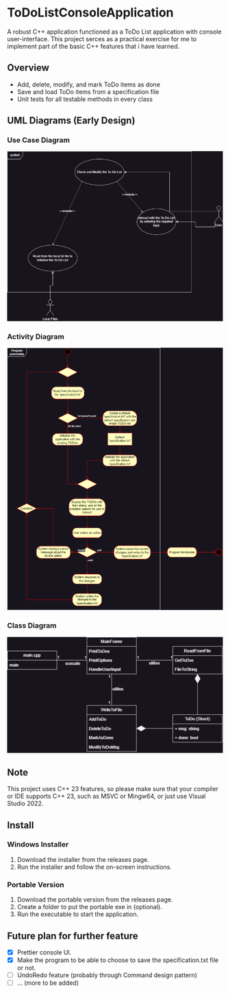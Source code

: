# ToDoListConsoleApplication
A robust C++ application functioned as a ToDo List application with console user-interface. This project serces as a practical exercise for me to implement part of the basic C++ features that i have learned.

## Overview
- Add, delete, modify, and mark ToDo items as done
- Save and load ToDo items from a specification file
- Unit tests for all testable methods in every class

## UML Diagrams (Early Design)

### Use Case Diagram
![use_case_diagram](/uml_diagrams/images/use_case_diagram.png)

### Activity Diagram
![activity_diagram](/uml_diagrams/images/activity_diagram.png)

### Class Diagram
![class_diagram](/uml_diagrams/images/class_diagram.png)

## Note
This project uses C++ 23 features, so please make sure that your compiler or IDE supports C++ 23, such as MSVC or Mingw64, or just use Visual Studio 2022.


## Install
### Windows Installer
1. Download the installer from the releases page.
2. Run the installer and follow the on-screen instructions.

### Portable Version
1. Download the portable version from the releases page.
2. Create a folder to put the portable exe in (optional).
3. Run the executable to start the application.

## Future plan for further feature
- [x] Prettier console UI.
- [x] Make the program to be able to choose to save the specification.txt file or not.
- [ ] UndoRedo feature (probably through Command design pattern)
- [ ] ... (more to be added)
